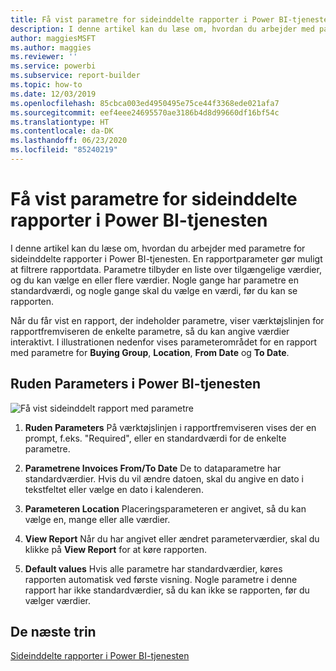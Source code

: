 ```yaml
---
title: Få vist parametre for sideinddelte rapporter i Power BI-tjenesten
description: I denne artikel kan du læse om, hvordan du arbejder med parametre for sideinddelte rapporter i Power BI-tjenesten.
author: maggiesMSFT
ms.author: maggies
ms.reviewer: ''
ms.service: powerbi
ms.subservice: report-builder
ms.topic: how-to
ms.date: 12/03/2019
ms.openlocfilehash: 85cbca003ed4950495e75ce44f3368ede021afa7
ms.sourcegitcommit: eef4eee24695570ae3186b4d8d99660df16bf54c
ms.translationtype: HT
ms.contentlocale: da-DK
ms.lasthandoff: 06/23/2020
ms.locfileid: "85240219"
---
```

# <a name="view-parameters-for-paginated-reports-in-the-power-bi-service"></a>Få vist parametre for sideinddelte rapporter i Power BI-tjenesten

I denne artikel kan du læse om, hvordan du arbejder med parametre for sideinddelte rapporter i Power BI-tjenesten.  En rapportparameter gør muligt at filtrere rapportdata. Parametre tilbyder en liste over tilgængelige værdier, og du kan vælge en eller flere værdier. Nogle gange har parametre en standardværdi, og nogle gange skal du vælge en værdi, før du kan se rapporten.  

Når du får vist en rapport, der indeholder parametre, viser værktøjslinjen for rapportfremviseren de enkelte parametre, så du kan angive værdier interaktivt. I illustrationen nedenfor vises parameterområdet for en rapport med parametre for **Buying Group**, **Location**, **From Date** og **To Date**.  

## <a name="parameters-pane-in-the-power-bi-service"></a>Ruden Parameters i Power BI-tjenesten

![Få vist sideinddelt rapport med parametre](media/paginated-reports-view-parameters/power-bi-paginated-view-parameters.png)
  
1.  **Ruden Parameters** På værktøjslinjen i rapportfremviseren vises der en prompt, f.eks. "Required", eller en standardværdi for de enkelte parametre.    
  
2.  **Parametrene Invoices From/To Date** De to dataparametre har standardværdier. Hvis du vil ændre datoen, skal du angive en dato i tekstfeltet eller vælge en dato i kalenderen.  
  
3.  **Parameteren Location** Placeringsparameteren er angivet, så du kan vælge en, mange eller alle værdier. 
  
4.  **View Report** Når du har angivet eller ændret parameterværdier, skal du klikke på **View Report** for at køre rapporten. 

5. **Default values** Hvis alle parametre har standardværdier, køres rapporten automatisk ved første visning. Nogle parametre i denne rapport har ikke standardværdier, så du kan ikke se rapporten, før du vælger værdier.  

## <a name="next-steps"></a>De næste trin

[Sideinddelte rapporter i Power BI-tjenesten](end-user-paginated-report.md)
